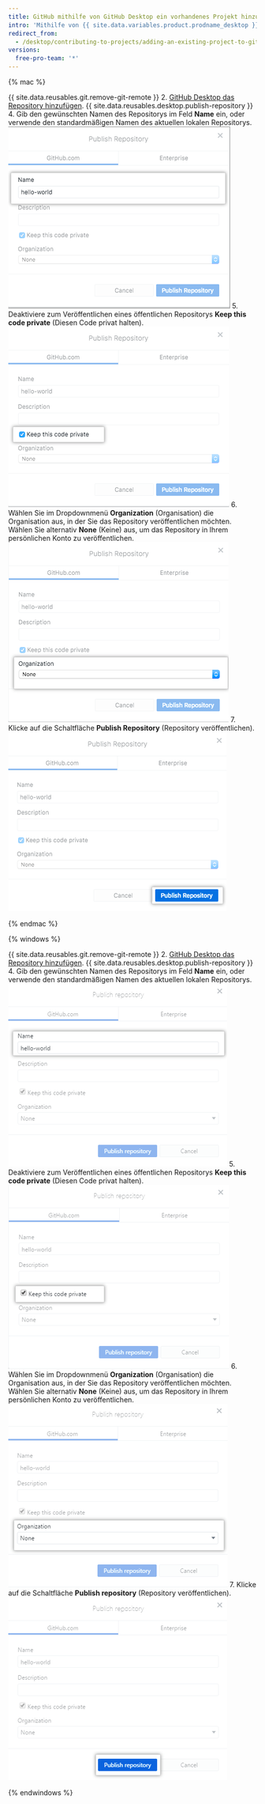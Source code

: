 ```yaml
---
title: GitHub mithilfe von GitHub Desktop ein vorhandenes Projekt hinzufügen
intro: 'Mithilfe von {{ site.data.variables.product.prodname_desktop }} kannst Du {{ site.data.variables.product.prodname_dotcom }} ein vorhandenes Git-Repository hinzufügen.'
redirect_from:
  - /desktop/contributing-to-projects/adding-an-existing-project-to-github-using-github-desktop
versions:
  free-pro-team: '*'
---
```


{% mac %}

{{ site.data.reusables.git.remove-git-remote }}
2. [GitHub Desktop das Repository hinzufügen](/desktop/guides/contributing-to-projects/adding-a-repository-from-your-local-computer-to-github-desktop/).
{{ site.data.reusables.desktop.publish-repository }}
4. Gib den gewünschten Namen des Repositorys im Feld **Name** ein, oder verwende den standardmäßigen Namen des aktuellen lokalen Repositorys. ![Das Feld „Name“](/assets/images/help/desktop/publish-repository-name-mac.png)
5. Deaktiviere zum Veröffentlichen eines öffentlichen Repositorys **Keep this code private** (Diesen Code privat halten). ![Kontrollkästchen „Keep this code private“ (Diesen Code privat halten)](/assets/images/help/desktop/publish-repository-private-checkbox-mac.png)
6. Wählen Sie im Dropdownmenü **Organization** (Organisation) die Organisation aus, in der Sie das Repository veröffentlichen möchten. Wählen Sie alternativ **None** (Keine) aus, um das Repository in Ihrem persönlichen Konto zu veröffentlichen. ![Dropdownmenü „Organization“ (Organisation)](/assets/images/help/desktop/publish-repository-org-dropdown-mac.png)
7. Klicke auf die Schaltfläche **Publish Repository** (Repository veröffentlichen). ![Die Schaltfläche „Publish repository“ (Repository veröffentlichen) im Dialogfeld „Publish Repository“ (Repository veröffentlichen)](/assets/images/help/desktop/publish-repository-dialog-button-mac.png)

{% endmac %}

{% windows %}

{{ site.data.reusables.git.remove-git-remote }}
2. [GitHub Desktop das Repository hinzufügen](/desktop/guides/contributing-to-projects/adding-a-repository-from-your-local-computer-to-github-desktop/).
{{ site.data.reusables.desktop.publish-repository }}
4. Gib den gewünschten Namen des Repositorys im Feld **Name** ein, oder verwende den standardmäßigen Namen des aktuellen lokalen Repositorys. ![Das Feld „Name“](/assets/images/help/desktop/publish-repository-name-win.png)
5. Deaktiviere zum Veröffentlichen eines öffentlichen Repositorys **Keep this code private** (Diesen Code privat halten). ![Kontrollkästchen „Keep this code private“ (Diesen Code privat halten)](/assets/images/help/desktop/publish-repository-private-checkbox-win.png)
6. Wählen Sie im Dropdownmenü **Organization** (Organisation) die Organisation aus, in der Sie das Repository veröffentlichen möchten. Wählen Sie alternativ **None** (Keine) aus, um das Repository in Ihrem persönlichen Konto zu veröffentlichen. ![Dropdownmenü „Organization“ (Organisation)](/assets/images/help/desktop/publish-repository-org-dropdown-win.png)
7. Klicke auf die Schaltfläche **Publish repository** (Repository veröffentlichen). ![Die Schaltfläche „Publish repository“ (Repository veröffentlichen) im Dialogfeld „Publish repository“ (Repository veröffentlichen)](/assets/images/help/desktop/publish-repository-dialog-button-win.png)

{% endwindows %}
